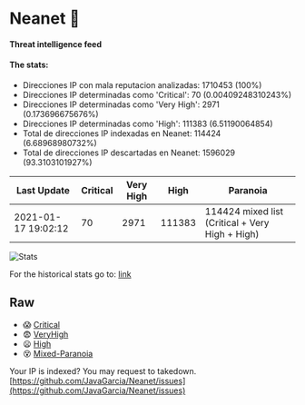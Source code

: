 # Neanet :hocho:
#### Threat intelligence feed
#### The stats:

- Direcciones IP con mala reputacion analizadas: 1710453 (100%)
- Direcciones IP determinadas como 'Critical':  70 (0.00409248310243%)
- Direcciones IP determinadas como 'Very High':  2971 (0.173696675676%)
- Direcciones IP determinadas como 'High':  111383 (6.51190064854)
- Total de direcciones IP indexadas en Neanet:  114424 (6.68968980732%)
- Total de direcciones IP descartadas en Neanet:  1596029 (93.3103101927%)

| Last Update | Critical | Very High | High | Paranoia |
| --- | --- | --- | --- | --- |
| 2021-01-17 19:02:12 | 70 | 2971 | 111383 | 114424 mixed list (Critical + Very High + High)|

![Stats](https://docs.google.com/spreadsheets/d/e/2PACX-1vSnaNMIXVabIpDJjufMlzH7poXnshF3mgd8Is1g9ytUEzVsP5my4Trn8f-xkoLLQ38xpL3HtmUexLo6/pubchart?oid=501124687&format=image)

For the historical stats go to: [link](/stats.csv)
## Raw
- :scream: [Critical](https://raw.githubusercontent.com/JavaGarcia/Neanet/master/blacklists/neanet_critical.txt)
- :fearful: [VeryHigh](https://raw.githubusercontent.com/JavaGarcia/Neanet/master/blacklists/neanet_veryHigh.txtt)
- :frowning: [High](https://raw.githubusercontent.com/JavaGarcia/Neanet/master/blacklists/neanet_high.txt)
- :dizzy_face: [Mixed-Paranoia](https://raw.githubusercontent.com/JavaGarcia/Neanet/master/blacklists/neanet_all.txt)


Your IP is indexed? You may request to takedown. [https://github.com/JavaGarcia/Neanet/issues](https://github.com/JavaGarcia/Neanet/issues)
















































































































































































































































































































































































































































































































































































































































































































































































































































































































































































































































































































































































































































































































































































































































































































































































































































































































































































































































































































































































































































































































































































































































































































































































































































































































































































































































































































































































































































































































































































































































































































































































































































































































































































































































































































































































































































































































